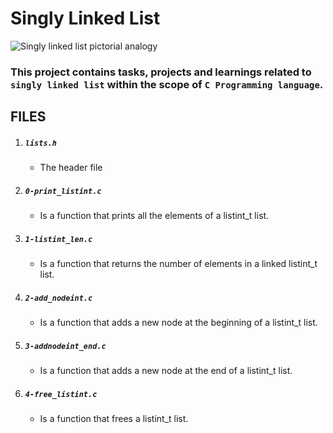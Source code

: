 # Singly Linked List

![Singly linked list pictorial analogy](https://www.w3resource.com/w3r_images/linked-list-single-in-c.png)

### This project contains tasks, projects and learnings related to `singly linked list` within the scope of `C Programming language`.

## FILES

1. ##### `lists.h`
    + The header file

2. ##### `0-print_listint.c`
    + Is a function that prints all the elements of a listint_t list.

3. ##### `1-listint_len.c`
    + Is a function that returns the number of elements in a linked listint_t list.

4. ##### `2-add_nodeint.c`
    + Is a function that adds a new node at the beginning of a listint_t list.

5. ##### `3-addnodeint_end.c`
    + Is a function that adds a new node at the end of a listint_t list.

6. ##### `4-free_listint.c`
    + Is a function that frees a listint_t list.
